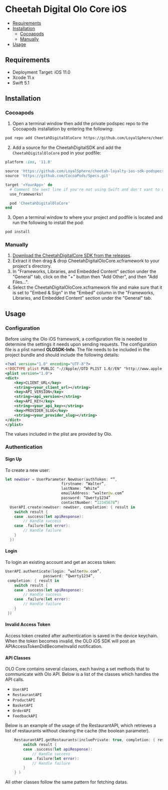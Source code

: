 # Cheetah Digital Olo Core iOS

- [Requirements](#requirements)
- [Installation](#installation)
	* [Cocoapods](#cocoapods)
	* [Manually](#manually)
- [Usage](#usage)

## Requirements
* Deployment Target: iOS 11.0
* Xcode 11.x
* Swift 5.1

## Installation

### Cocoapods

1. Open a terminal window then add the private podspec repo to the Cocoapods installation by entering the following:

```sh
pod repo add CheetahDigitalOloCore https://github.com/LoyalSphere/cheetah-loyalty-ios-sdk-podspecs.git
```

2. Add a source for the CheetahDigitalSDK and add the `CheetahDigitalOloCore` pod in your podfile:

```ruby
platform :ios, '11.0'

source 'https://github.com/LoyalSphere/cheetah-loyalty-ios-sdk-podspecs.git'
source 'https://github.com/CocoaPods/Specs.git'

target '<YourApp>' do
  # Comment the next line if you're not using Swift and don't want to use dynamic frameworks
  use_frameworks!

  pod 'CheetahDigitalOloCore'
end
```

3. Open a terminal window to where your project and podfile is located and run the following to install the pod:

```sh
pod install
```

### Manually

1. [Download the CheetahDigitalCore SDK from the releases](https://github.com/LoyalSphere/cheetah-loyalty-ios-sdk/releases).
2. Extract it then drag & drop CheetahDigitalOloCore.xcframework to your project's directory.
3. In "Frameworks, Libraries, and Embedded Content" section under the "General" tab, click on the "+" button then "Add Other", and then "Add Files...".
4. Select the CheetahDigitalOloCore.xcframework file and make sure that it is set to "Embed & Sign" in the "Embed" column in the "Frameworks, Libraries, and Embedded Content" section under the "General" tab.

## Usage

### Configuration
Before using the Olo iOS framework, a configuration file is needed to determine the settings it needs upon sending requests. The configuration file is a plist named **OLOSDK-Info**. The file needs to be included in the project bundle and should include the following details:

```xml
<?xml version="1.0" encoding="UTF-8"?>
<!DOCTYPE plist PUBLIC "-//Apple//DTD PLIST 1.0//EN" "http://www.apple.com/DTDs/PropertyList-1.0.dtd">
<plist version="1.0">
<dict>
	<key>CLIENT_URL</key>
	<string><your_client_url></string>
	<key>API_VERSION</key>
	<string><api_version></string>
	<key>API_KEY</key>
	<string><your_api_key></string>
	<key>PROVIDER_SLUG</key>
	<string><your_provider_slug></string>
</dict>
</plist>
```

The values included in the plist are provided by Olo.

### Authentication

#### Sign Up
To create a new user:

```swift
let newUser = UserParameter.NewUser(authToken: “”,
					     firstname: “Walter”,
					     lastName: “White”
					     emailAddress: “walter@w.com”
					     password: “Qwerty1234”
					     contactNumber: “12345678”)
  UserAPI.create(newUser: newUser, completion: { result in 
	switch result {
	case .success(let apiResponse):
		// Handle success
	case .failure(let error): 
		// Handle failure
	}
  })
```

#### Login
To login an existing account and get an access token:

```swift
UserAPI.authenticate(login: “walter@w.com”, 
				 password: “Qwerty1234”,
 completion: { result in 
	switch result {
	case .success(let apiResponse): 
		// Handle success
	case .failure(let error): 
		// Handle failure
	}
 })
```

#### Invalid Access Token
Access token created after authentication is saved in the device keychain. When the token becomes invalid, the OLO iOS SDK will post an APIAccessTokenDidBecomeInvalid notification.

#### API Classes
OLO Core contains several classes, each having a set methods that to communicate with Olo API. Below is a list of the classes which handles the API calls. 

* `UserAPI`
* `RestaurantAPI`
* `ProductAPI`
* `BasketAPI`
* `OrderAPI`
* `FeedbackAPI`

Below is an example of the usage of the RestaurantAPI, which retrieves a list of restaurants without clearing the cache (the boolean parameter).

```swift
	RestaurantAPI.getRestaurants(incluePrivate: true, completion: { result in 
		switch result {
		case .success(let apiResponse): 
			// Handle success
		case .failure(let error): 
			// Handle failure
		}
	} )
```

All other classes follow the same pattern for fetching datas.
